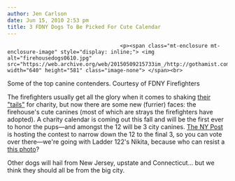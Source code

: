 ```yaml
---
author: Jen Carlson
date: Jun 15, 2010 2:53 pm
title: 3 FDNY Dogs To Be Picked For Cute Calendar
---
```


	
										<p><span class="mt-enclosure mt-enclosure-image" style="display: inline;"> <img alt="firehousedogs0610.jpg" src="https://web.archive.org/web/20150509215733im_/http://gothamist.com/attachments/arts_jen/firehousedogs0610.jpg" width="640" height="581" class="image-none"> </span><br>
<span class="photo_caption">Some of the top canine contenders. Courtesy of FDNY Firefighters</span></p>

<p>The firefighters usually get all the glory when it comes to shaking <a href="https://web.archive.org/web/20150509215733/http://gothamist.com/2010/02/19/firefighter_auction.php">their &quot;tails&quot;</a> for charity, but now there are some new (furrier) faces: the firehouse&apos;s cute canines (most of which are strays the firefighters have adopted). A charity calendar is coming out this fall and will be the first ever to honor the pups&#x2014;and amongst the 12 will be 3 city canines. <a href="https://web.archive.org/web/20150509215733/http://www.nypost.com/p/news/local/the_woof_is_on_fire_fsc8CwWnKBQN4LsM218rgI">The NY Post</a> is hosting the contest to narrow down the 12 to the final 3, so you can vote over there&#x2014;we&apos;re going with Ladder 122&apos;s Nikita, because who can resist a <a href="https://web.archive.org/web/20150509215733/http://www.nypost.com/p/news/local/fdny_firehouse_dogs_FVrK6jVLy8uTGGqs656FmI?photo_num=6">this photo</a>?</p>

<p>Other dogs will hail from New Jersey, upstate and Connecticut... but we think they should all be from the big city.</p>					
										
									
				